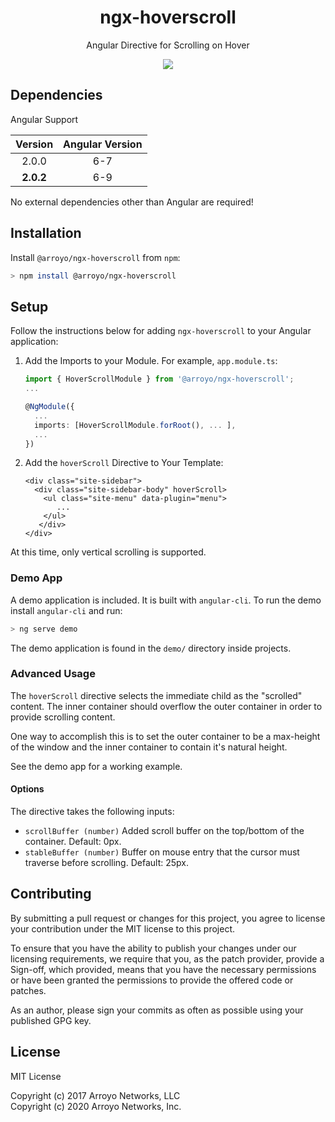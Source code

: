 <div align="center">
    <h1>ngx-hoverscroll</h1>
    <p>Angular Directive for Scrolling on Hover</p>
    <img src="https://raw.githubusercontent.com/arroyonetworks/ngx-hoverscroll/f3698d0ac7d01bddb67dc67a1dfed6ab28b92b69/docs/hoverscroll.gif">
</div>

## Dependencies

Angular Support

| Version           | Angular Version   |
|:-----------------:|:-----------------:|
| 2.0.0             | 6-7               |
| **2.0.2**         | 6-9               |


No external dependencies other than Angular are required!

## Installation

Install `@arroyo/ngx-hoverscroll` from `npm`:
```bash
> npm install @arroyo/ngx-hoverscroll
```


## Setup

Follow the instructions below for adding `ngx-hoverscroll` to your Angular application:

1. Add the Imports to your Module. For example, `app.module.ts`:
    ```typescript
    import { HoverScrollModule } from '@arroyo/ngx-hoverscroll';
    ...
    
    @NgModule({
      ...
      imports: [HoverScrollModule.forRoot(), ... ],
      ... 
    })
    ```
    
2. Add the `hoverScroll` Directive to Your Template:
    ```angular2html
    <div class="site-sidebar">
      <div class="site-sidebar-body" hoverScroll>
        <ul class="site-menu" data-plugin="menu">
           ...
        </ul>
       </div>
    </div>
    ```

At this time, only vertical scrolling is supported.

### Demo App

A demo application is included. It is built with `angular-cli`. To run the demo install `angular-cli` and run:
```bash
> ng serve demo
```

The demo application is found in the `demo/` directory inside projects.


### Advanced Usage

The `hoverScroll` directive selects the immediate child as the "scrolled" content.
The inner container should overflow the outer container in order to provide scrolling content.

One way to accomplish this is to set the outer container to be a max-height of the window and the inner
container to contain it's natural height.

See the demo app for a working example.


#### Options

The directive takes the following inputs:

- ``scrollBuffer (number)`` Added scroll buffer on the top/bottom of the container. Default: 0px.
- ``stableBuffer (number)`` Buffer on mouse entry that the cursor must traverse before scrolling. Default: 25px.


## Contributing

By submitting a pull request or changes for this project, you agree to license your contribution
under the MIT license to this project.

To ensure that you have the ability to publish your changes under our licensing requirements, we require
that you, as the patch provider, provide a Sign-off, which provided, means that you have the necessary permissions or have been
granted the permissions to provide the offered code or patches. 

As an author, please sign your commits as often as possible using your published GPG key.

## License

MIT License

Copyright (c) 2017 Arroyo Networks, LLC <br>
Copyright (c) 2020 Arroyo Networks, Inc.

